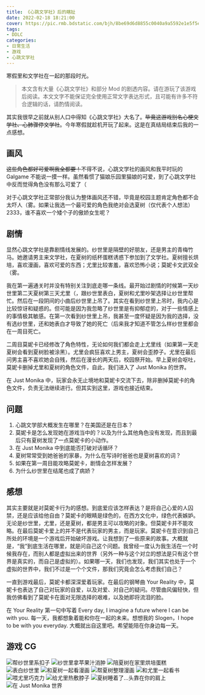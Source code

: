 ```yaml
---
title: 《心跳文学社》后的瞎扯
date: 2022-02-18 18:21:00
cover: https://pic.rmb.bdstatic.com/bjh/8be69d6d8855c0040a9a5592e1e5f5ea.png
tags:
- DDLC
categories:
- 日常生活
- 游戏
- 心跳文学社
---
```

寒假里和文学社在一起的那段时光。
<!--more-->

> 本文含有大量《心跳文学社》和部分 Mod 的剧透内容。请在游玩了该游戏后阅读。本文文字不能保证完全使用正常文字表达形式，且可能有许多不符合逻辑的话，请酌情阅读。

其实我很早之前就从别人口中得知《心跳文学社》大名了。~~毕竟这游戏别名心梗文学社、心肺骤停文学社~~。今年寒假就趁机开玩了起来。这是在真结局结束后我的一点感想。

## 画风

~~这些角色都好可爱啊我全都要！~~不得不说，心跳文学社的画风和我平时玩的 Galgame 不能说一摸一样。虽然看惯了猫娘乐园里猫娘的可爱，到了心跳文学社中反而觉得角色没有那么可爱了（

对于心跳文学社正常部分我认为整体画风还不错，毕竟是校园主题肯定角色都不会太吓人（雾。如果让我选一个最可爱的角色我绝对会选夏树（仅代表个人想法）2333，谁不喜欢一个矮个子的傲娇女生呢？

## 剧情

显然心跳文学社是靠剧情线发展的。纱世里是隔壁的好朋友，还是男主的青梅竹马。她邀请男主来文学社，在夏树的纸杯蛋糕诱惑下参加到了文学社。夏树擅长烘培，喜欢漫画，喜欢可爱的东西；尤里比较害羞，喜欢恐怖小说；莫妮卡文武双全（雾。

我在第一遍通关时并没有特别关注到底走哪一条线。最开始过剧情的时候第一天纱世里第二天夏树第三天尤里（，跟纱世里表白，夏树和尤里吵架选择让纱世里帮忙。然后在一段阴间的小曲后纱世里上吊了。其实在看到纱世里上吊时，我内心是比较惊讶和疑惑的。但可能是因为我忽略了纱世里是有抑郁症的，对于一些情感上的事情极其敏感。在第一次看到纱世里上吊，我甚至一度怀疑是因为我的选择，没有选纱世里，还和她表白才导致了她的死亡（后来我才知道不管怎么样纱世里都会在一周目死亡。

二周目莫妮卡已经修改了角色特性，无论如何我们都会走上尤里线（如果第一天走夏树会看到夏树脸被涂黑）。尤里会疯狂喜欢上男主，夏树会歪脖子。尤里在最后问男主喜不喜欢她会自残，然后在漫长的两天后，校园祭开始。早上夏树会呕吐，莫妮卡删掉尤里和夏树的角色文件，自此，我们进入了 Just Monika 的世界。

在 Just Monika 中，玩家会永无止境地和莫妮卡交流下去，除非删掉莫妮卡的角色文件，负责无法继续进行。但其实到这里，游戏也接近结束。

## 问题

1. 心跳文学部大概发生在哪里？在美国还是在日本？
2. 莫妮卡是怎么发现她在游戏当中的？以及为什么其他角色没有发现，而且到最后只有夏树发现了一点莫妮卡的小动作。
3. 在 Just Monika 中到底能否打破对话循环？
4. 夏树常常受到她爸爸的家暴，为什么在写诗时爸爸也是夏树喜欢的词？
5. 如果在第一周目能攻略莫妮卡，剧情会怎样发展？
6. 为什么纱世里在结尾也成了病娇？

## 感想

其实主要就是对莫妮卡行为的感想。到底爱应该怎样表达？是将自己心爱的人囚禁，还是应该给他自由？莫妮卡的眼睛是绿色的，在西方文化中，绿色代表嫉妒。无论是纱世里，尤里，还是夏树，都是男主可以攻略的对象。但莫妮卡并不能攻略。在最后莫妮卡爱上的并不是代表玩家的男主，而是玩家。莫妮卡在意识到自己所处的环境是一个游戏后开始破坏游戏。让我想到了一些原来的故事。大概就是，“我”到底生活在哪里，就是问自己这个问题。我曾经一度认为我生活在一个时候我存在，而别人都是虚拟出来的世界（另外一种与这个对立的想法是只有这个世界是真实的，而自己是虚拟的）。如果哪一天，我们也发现，我们其实也处于一个虚拟的世界中，我们不过是一个个文件，那我们究竟会怎么考虑我们自己？

一直到游戏最后，莫妮卡都深深爱着玩家。在最后的钢琴曲 Your Reality 中，莫妮卡也表达了自己对玩家的自爱，以及对爱、对自己的疑问。尽管曲风偏轻快，但我仿佛看到了莫妮卡在面对无限选择的艰难，以及她即将流泪的脸。

在 Your Reality 第一句中写着 Every day, I imagine a future where I can be with you. 每一天，我都想象着能和你在一起的未来。想想我的 Slogen，I hope to be with you everyday. 大概就出自这里吧。希望能陪在你身边每一天。

## 游戏 CG

![帮纱世里系扣子](https://pic.rmb.bdstatic.com/bjh/ff972a933cded162050a2235d43d7969.jpeg)
![纱世里拿苹果汁消肿](https://pic.rmb.bdstatic.com/bjh/868f7bd9ec165370c5cbf4fa6c7d96a8.jpeg)
![陪夏树在家里烘培蛋糕](https://pic.rmb.bdstatic.com/bjh/588ff652a65034a2f12228229a3b998d.jpeg)
![表白纱世里](https://pic.rmb.bdstatic.com/bjh/92accbe343080ceb494fb8a220fb35f5.jpeg)
![和夏树一起看漫画](https://pic.rmb.bdstatic.com/bjh/7a1ec7c96c6dafe6894b985e3a56ac78.jpeg)
![帮夏树整理漫画](https://pic.rmb.bdstatic.com/bjh/c6742db5993c9c7d9171d37066a9a769.jpeg)
![和尤里一起看书](https://pic.rmb.bdstatic.com/bjh/bc5addecd8e826bb7c412ab48d2caaa9.jpeg)
![喂尤里巧克力](https://pic.rmb.bdstatic.com/bjh/e9c543fdff8678d3aae2bfa38ddc89dd.jpeg)
![给尤里热敷脖子](https://pic.rmb.bdstatic.com/bjh/161deca72ca3ebb67311baf2ae6815c2.jpeg)
![夏树睡着了...头靠在你的肩上](https://pic.rmb.bdstatic.com/bjh/e060d439792537de53a19f540471e3a5.jpeg)
![在 Just Monika 世界](https://pic.rmb.bdstatic.com/bjh/4e4d397bcc38d2ecc251af9e2aaa337e.jpeg)
